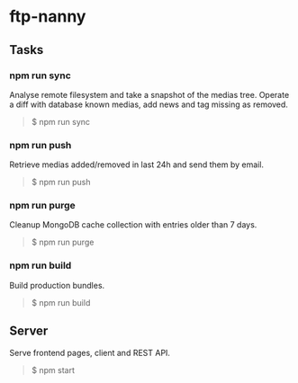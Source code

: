 # ftp-nanny

## Tasks

### npm run sync

Analyse remote filesystem and take a snapshot of the medias tree. Operate
a diff with database known medias, add news and tag missing as removed.

>$ npm run sync

### npm run push

Retrieve medias added/removed in last 24h and send them by email.

>$ npm run push

### npm run purge

Cleanup MongoDB cache collection with entries older than 7 days.

>$ npm run purge

### npm run build

Build production bundles.

>$ npm run build

## Server

Serve frontend pages, client and REST API.

>$ npm start
